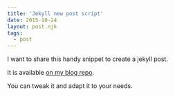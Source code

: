 ```yaml
---
title: 'Jekyll new post script'
date: 2015-10-24
layout: post.njk
tags:
  - post
---
```


I want to share this handy snippet to create a jekyll post.

It is available [on my blog repo](https://github.com/christian-fei/christian-fei.github.io/blob/master/new-post).

You can tweak it and adapt it to your needs.
